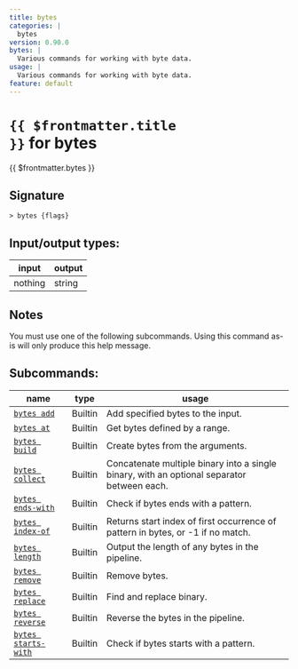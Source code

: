 ```yaml
---
title: bytes
categories: |
  bytes
version: 0.90.0
bytes: |
  Various commands for working with byte data.
usage: |
  Various commands for working with byte data.
feature: default
---
```


<!-- This file is automatically generated. Please edit the command in https://github.com/nushell/nushell instead. -->

# <code>{{ $frontmatter.title }}</code> for bytes

<div class='command-title'>{{ $frontmatter.bytes }}</div>

## Signature

`> bytes {flags} `

## Input/output types:

| input   | output |
| ------- | ------ |
| nothing | string |

## Notes

You must use one of the following subcommands. Using this command as-is will only produce this help message.

## Subcommands:

| name                                                       | type    | usage                                                                                      |
| ---------------------------------------------------------- | ------- | ------------------------------------------------------------------------------------------ |
| [`bytes add`](/commands/docs/bytes_add)                 | Builtin | Add specified bytes to the input.                                                          |
| [`bytes at`](/commands/docs/bytes_at)                   | Builtin | Get bytes defined by a range.                                                              |
| [`bytes build`](/commands/docs/bytes_build)             | Builtin | Create bytes from the arguments.                                                           |
| [`bytes collect`](/commands/docs/bytes_collect)         | Builtin | Concatenate multiple binary into a single binary, with an optional separator between each. |
| [`bytes ends-with`](/commands/docs/bytes_ends-with)     | Builtin | Check if bytes ends with a pattern.                                                        |
| [`bytes index-of`](/commands/docs/bytes_index-of)       | Builtin | Returns start index of first occurrence of pattern in bytes, or -1 if no match.            |
| [`bytes length`](/commands/docs/bytes_length)           | Builtin | Output the length of any bytes in the pipeline.                                            |
| [`bytes remove`](/commands/docs/bytes_remove)           | Builtin | Remove bytes.                                                                              |
| [`bytes replace`](/commands/docs/bytes_replace)         | Builtin | Find and replace binary.                                                                   |
| [`bytes reverse`](/commands/docs/bytes_reverse)         | Builtin | Reverse the bytes in the pipeline.                                                         |
| [`bytes starts-with`](/commands/docs/bytes_starts-with) | Builtin | Check if bytes starts with a pattern.                                                      |
